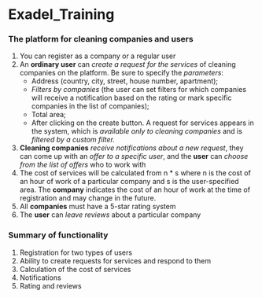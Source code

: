 # Exadel_Training

### The platform for cleaning companies and users

1) You can register as a company or a regular user
2) An **ordinary user** can _create a request for the services_ of cleaning companies on the platform. Be sure to specify the _parameters_:
    - Address (country, city, street, house number, apartment);
    - _Filters by companies_ (the user can set filters for which companies will receive a notification based on the rating or mark specific companies in the list of
    companies);
    - Total area;
    - After clicking on the create button. A request for services appears in the system, which is _available only to cleaning companies_ and is _filtered by a custom filter._
3) **Cleaning companies** _receive notifications about a new request_, they can come up with an _offer to a specific user_, and the **user** can _choose from the list of offers_ who to
work with
4) The cost of services will be calculated from n * s where n is the cost of an hour of work of a particular company and s is the user-specified area. The **company** indicates the cost of an hour of work at the time of registration and may
change in the future.
5) All **companies** must have a 5-star rating system
6) The **user** can _leave reviews_ about a particular company


### Summary of functionality

1) Registration for two types of users
2) Ability to create requests for services and respond to them
3) Calculation of the cost of services
4) Notifications
5) Rating and reviews